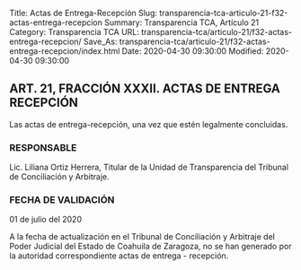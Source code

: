 Title: Actas de Entrega-Recepción
Slug: transparencia-tca-articulo-21-f32-actas-entrega-recepcion
Summary: Transparencia TCA, Artículo 21
Category: Transparencia TCA
URL: transparencia-tca/articulo-21/f32-actas-entrega-recepcion/
Save_As: transparencia-tca/articulo-21/f32-actas-entrega-recepcion/index.html
Date: 2020-04-30 09:30:00
Modified: 2020-04-30 09:30:00


## ART. 21, FRACCIÓN XXXII. ACTAS DE ENTREGA RECEPCIÓN

Las actas de entrega-recepción, una vez que estén legalmente concluidas.

### RESPONSABLE

Lic. Liliana Ortiz Herrera, Titular de la Unidad de Transparencia del Tribunal de Conciliación y Arbitraje.

### FECHA DE VALIDACIÓN

01 de julio del 2020

A la fecha de actualización en el Tribunal de Conciliación y Arbitraje del Poder Judicial del Estado de Coahuila de Zaragoza, no se han generado por la autoridad correspondiente actas de entrega - recepción.


